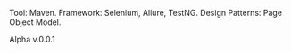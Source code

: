 Tool: Maven.
Framework: Selenium, Allure, TestNG.
Design Patterns: Page Object Model.

Alpha v.0.0.1